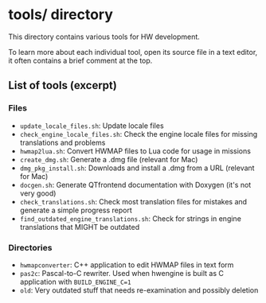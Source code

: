 # tools/ directory

This directory contains various tools for HW development.

To learn more about each individual tool, open its source file in a text editor,
it often contains a brief comment at the top.

## List of tools (excerpt)

### Files
* `update_locale_files.sh`: Update locale files
* `check_engine_locale_files.sh`: Check the engine locale files for missing translations and problems
* `hwmap2lua.sh`: Convert HWMAP files to Lua code for usage in missions
* `create_dmg.sh`: Generate a .dmg file (relevant for Mac)
* `dmg_pkg_install.sh`: Downloads and install a .dmg from a URL (relevant for Mac)
* `docgen.sh`: Generate QTfrontend documentation with Doxygen (it's not very good)
* `check_translations.sh`: Check most translation files for mistakes and generate a simple progress report
* `find_outdated_engine_translations.sh`: Check for strings in engine translations that MIGHT be outdated

### Directories
* `hwmapconverter`: C++ application to edit HWMAP files in text form
* `pas2c`: Pascal-to-C rewriter. Used when hwengine is built as C application with `BUILD_ENGINE_C=1`
* `old`: Very outdated stuff that needs re-examination and possibly deletion
